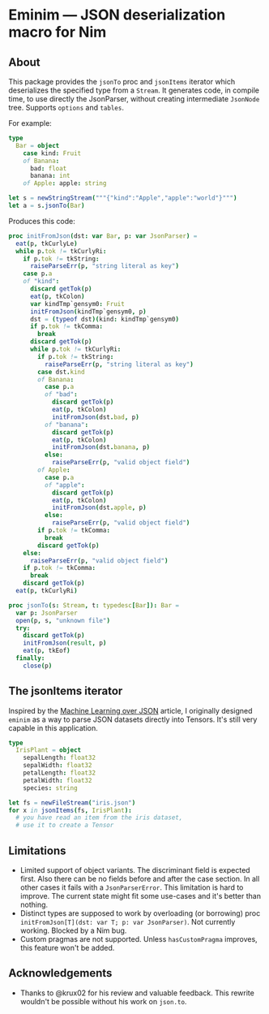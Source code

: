 # Eminim — JSON deserialization macro for Nim

## About

This package provides the ``jsonTo`` proc and ``jsonItems`` iterator which deserializes
the specified type from a ``Stream``. It generates code, in compile time, to use directly
the JsonParser, without creating intermediate `JsonNode` tree. Supports `options` and `tables`.

For example:

```nim
type
  Bar = object
    case kind: Fruit
    of Banana:
      bad: float
      banana: int
    of Apple: apple: string

let s = newStringStream("""{"kind":"Apple","apple":"world"}""")
let a = s.jsonTo(Bar)
```

Produces this code:

```nim
proc initFromJson(dst: var Bar, p: var JsonParser) =
  eat(p, tkCurlyLe)
  while p.tok != tkCurlyRi:
    if p.tok != tkString:
      raiseParseErr(p, "string literal as key")
    case p.a
    of "kind":
      discard getTok(p)
      eat(p, tkColon)
      var kindTmp`gensym0: Fruit
      initFromJson(kindTmp`gensym0, p)
      dst = (typeof dst)(kind: kindTmp`gensym0)
      if p.tok != tkComma:
        break
      discard getTok(p)
      while p.tok != tkCurlyRi:
        if p.tok != tkString:
          raiseParseErr(p, "string literal as key")
        case dst.kind
        of Banana:
          case p.a
          of "bad":
            discard getTok(p)
            eat(p, tkColon)
            initFromJson(dst.bad, p)
          of "banana":
            discard getTok(p)
            eat(p, tkColon)
            initFromJson(dst.banana, p)
          else:
            raiseParseErr(p, "valid object field")
        of Apple:
          case p.a
          of "apple":
            discard getTok(p)
            eat(p, tkColon)
            initFromJson(dst.apple, p)
          else:
            raiseParseErr(p, "valid object field")
        if p.tok != tkComma:
          break
        discard getTok(p)
    else:
      raiseParseErr(p, "valid object field")
    if p.tok != tkComma:
      break
    discard getTok(p)
  eat(p, tkCurlyRi)

proc jsonTo(s: Stream, t: typedesc[Bar]): Bar =
  var p: JsonParser
  open(p, s, "unknown file")
  try:
    discard getTok(p)
    initFromJson(result, p)
    eat(p, tkEof)
  finally:
    close(p)
```

## The jsonItems iterator

Inspired by the [Machine Learning over JSON](https://www.naftaliharris.com/blog/machine-learning-json/)
article, I originally designed `eminim` as a way to parse JSON datasets directly into Tensors.
It's still very capable in this application.

```nim
type
  IrisPlant = object
    sepalLength: float32
    sepalWidth: float32
    petalLength: float32
    petalWidth: float32
    species: string

let fs = newFileStream("iris.json")
for x in jsonItems(fs, IrisPlant):
  # you have read an item from the iris dataset,
  # use it to create a Tensor
```

## Limitations
- Limited support of object variants. The discriminant field is expected first.
  Also there can be no fields before and after the case section.
  In all other cases it fails with a `JsonParserError`. This limitation is hard to improve.
  The current state might fit some use-cases and it's better than nothing.
- Distinct types are supposed to work by overloading (or borrowing) proc `initFromJson[T](dst: var T; p: var JsonParser)`.
  Not currently working. Blocked by a Nim bug.
- Custom pragmas are not supported. Unless `hasCustomPragma` improves, this feature won't be added.

## Acknowledgements
- Thanks to @krux02 for his review and valuable feedback. This rewrite wouldn't be possible without his work on `json.to`.

